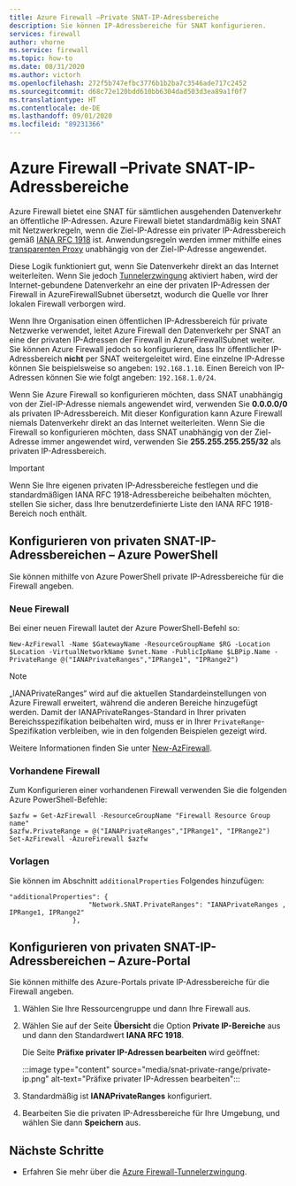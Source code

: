 ```yaml
---
title: Azure Firewall –Private SNAT-IP-Adressbereiche
description: Sie können IP-Adressbereiche für SNAT konfigurieren.
services: firewall
author: vhorne
ms.service: firewall
ms.topic: how-to
ms.date: 08/31/2020
ms.author: victorh
ms.openlocfilehash: 272f5b747efbc3776b1b2ba7c3546ade717c2452
ms.sourcegitcommit: d68c72e120bdd610bb6304dad503d3ea89a1f0f7
ms.translationtype: HT
ms.contentlocale: de-DE
ms.lasthandoff: 09/01/2020
ms.locfileid: "89231366"
---
```

# <a name="azure-firewall-snat-private-ip-address-ranges"></a>Azure Firewall –Private SNAT-IP-Adressbereiche

Azure Firewall bietet eine SNAT für sämtlichen ausgehenden Datenverkehr an öffentliche IP-Adressen. Azure Firewall bietet standardmäßig kein SNAT mit Netzwerkregeln, wenn die Ziel-IP-Adresse ein privater IP-Adressbereich gemäß [IANA RFC 1918](https://tools.ietf.org/html/rfc1918) ist. Anwendungsregeln werden immer mithilfe eines [transparenten Proxy](https://wikipedia.org/wiki/Proxy_server#Transparent_proxy) unabhängig von der Ziel-IP-Adresse angewendet.

Diese Logik funktioniert gut, wenn Sie Datenverkehr direkt an das Internet weiterleiten. Wenn Sie jedoch [Tunnelerzwingung](forced-tunneling.md) aktiviert haben, wird der Internet-gebundene Datenverkehr an eine der privaten IP-Adressen der Firewall in AzureFirewallSubnet übersetzt, wodurch die Quelle vor Ihrer lokalen Firewall verborgen wird.

Wenn Ihre Organisation einen öffentlichen IP-Adressbereich für private Netzwerke verwendet, leitet Azure Firewall den Datenverkehr per SNAT an eine der privaten IP-Adressen der Firewall in AzureFirewallSubnet weiter. Sie können Azure Firewall jedoch so konfigurieren, dass Ihr öffentlicher IP-Adressbereich **nicht** per SNAT weitergeleitet wird. Eine einzelne IP-Adresse können Sie beispielsweise so angeben: `192.168.1.10`. Einen Bereich von IP-Adressen können Sie wie folgt angeben: `192.168.1.0/24`.

Wenn Sie Azure Firewall so konfigurieren möchten, dass SNAT unabhängig von der Ziel-IP-Adresse niemals angewendet wird, verwenden Sie **0.0.0.0/0** als privaten IP-Adressbereich. Mit dieser Konfiguration kann Azure Firewall niemals Datenverkehr direkt an das Internet weiterleiten. Wenn Sie die Firewall so konfigurieren möchten, dass SNAT unabhängig von der Ziel-Adresse immer angewendet wird, verwenden Sie **255.255.255.255/32** als privaten IP-Adressbereich.

> [!IMPORTANT]
> Wenn Sie Ihre eigenen privaten IP-Adressbereiche festlegen und die standardmäßigen IANA RFC 1918-Adressbereiche beibehalten möchten, stellen Sie sicher, dass Ihre benutzerdefinierte Liste den IANA RFC 1918-Bereich noch enthält. 

## <a name="configure-snat-private-ip-address-ranges---azure-powershell"></a>Konfigurieren von privaten SNAT-IP-Adressbereichen – Azure PowerShell

Sie können mithilfe von Azure PowerShell private IP-Adressbereiche für die Firewall angeben.

### <a name="new-firewall"></a>Neue Firewall

Bei einer neuen Firewall lautet der Azure PowerShell-Befehl so:

`New-AzFirewall -Name $GatewayName -ResourceGroupName $RG -Location $Location -VirtualNetworkName $vnet.Name -PublicIpName $LBPip.Name -PrivateRange @("IANAPrivateRanges","IPRange1", "IPRange2")`

> [!NOTE]
> „IANAPrivateRanges“ wird auf die aktuellen Standardeinstellungen von Azure Firewall erweitert, während die anderen Bereiche hinzugefügt werden. Damit der IANAPrivateRanges-Standard in Ihrer privaten Bereichsspezifikation beibehalten wird, muss er in Ihrer `PrivateRange`-Spezifikation verbleiben, wie in den folgenden Beispielen gezeigt wird.

Weitere Informationen finden Sie unter [New-AzFirewall](https://docs.microsoft.com/powershell/module/az.network/new-azfirewall?view=azps-3.3.0).

### <a name="existing-firewall"></a>Vorhandene Firewall

Zum Konfigurieren einer vorhandenen Firewall verwenden Sie die folgenden Azure PowerShell-Befehle:

```azurepowershell
$azfw = Get-AzFirewall -ResourceGroupName "Firewall Resource Group name"
$azfw.PrivateRange = @("IANAPrivateRanges","IPRange1", "IPRange2")
Set-AzFirewall -AzureFirewall $azfw
```

### <a name="templates"></a>Vorlagen

Sie können im Abschnitt `additionalProperties` Folgendes hinzufügen:

```
"additionalProperties": {
                    "Network.SNAT.PrivateRanges": "IANAPrivateRanges , IPRange1, IPRange2"
                },
```

## <a name="configure-snat-private-ip-address-ranges---azure-portal"></a>Konfigurieren von privaten SNAT-IP-Adressbereichen – Azure-Portal

Sie können mithilfe des Azure-Portals private IP-Adressbereiche für die Firewall angeben.

1. Wählen Sie Ihre Ressourcengruppe und dann Ihre Firewall aus.
2. Wählen Sie auf der Seite **Übersicht** die Option **Private IP-Bereiche** aus und dann den Standardwert **IANA RFC 1918**.

   Die Seite **Präfixe privater IP-Adressen bearbeiten** wird geöffnet:

   :::image type="content" source="media/snat-private-range/private-ip.png" alt-text="Präfixe privater IP-Adressen bearbeiten":::

1. Standardmäßig ist **IANAPrivateRanges** konfiguriert.
2. Bearbeiten Sie die privaten IP-Adressbereiche für Ihre Umgebung, und wählen Sie dann **Speichern** aus.

## <a name="next-steps"></a>Nächste Schritte

- Erfahren Sie mehr über die [Azure Firewall-Tunnelerzwingung](forced-tunneling.md).